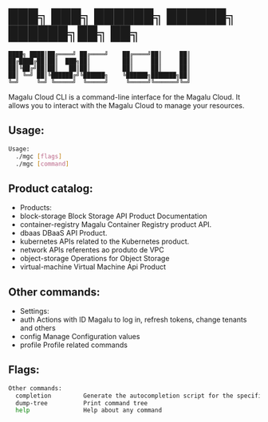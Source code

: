 # ███╗   ███╗ ██████╗  ██████╗     ██████╗██╗     ██╗
	████╗ ████║██╔════╝ ██╔════╝    ██╔════╝██║     ██║
	██╔████╔██║██║  ███╗██║         ██║     ██║     ██║
	██║╚██╔╝██║██║   ██║██║         ██║     ██║     ██║
	██║ ╚═╝ ██║╚██████╔╝╚██████╗    ╚██████╗███████╗██║
	╚═╝     ╚═╝ ╚═════╝  ╚═════╝     ╚═════╝╚══════╝╚═╝
       
Magalu Cloud CLI is a command-line interface for the Magalu Cloud. 
It allows you to interact with the Magalu Cloud to manage your resources.

## Usage:
```bash
Usage:
  ./mgc [flags]
  ./mgc [command]
```

## Product catalog:
- Products:
- block-storage      Block Storage API Product Documentation
- container-registry Magalu Container Registry product API.
- dbaas              DBaaS API Product.
- kubernetes         APIs related to the Kubernetes product.
- network            APIs referentes ao produto de VPC
- object-storage     Operations for Object Storage
- virtual-machine    Virtual Machine Api Product

## Other commands:
- Settings:
- auth               Actions with ID Magalu to log in, refresh tokens, change tenants and others
- config             Manage Configuration values
- profile            Profile related commands

## Flags:
```bash
Other commands:
  completion         Generate the autocompletion script for the specified shell
  dump-tree          Print command tree
  help               Help about any command
```

